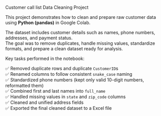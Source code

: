 Customer call list Data Cleaning Project

This project demonstrates how to clean and prepare raw customer data using **Python (pandas)** in Google Colab.  

The dataset includes customer details such as names, phone numbers, addresses, and payment status.  
The goal was to remove duplicates, handle missing values, standardize formats, and prepare a clean dataset ready for analysis.

Key tasks performed in the notebook:

✅ Removed duplicate rows and duplicate `CustomerID`s  
✅ Renamed columns to follow consistent `snake_case` naming  
✅ Standardized phone numbers (kept only valid 10-digit numbers, reformatted them)  
✅ Combined first and last names into `full_name`  
✅ Handled missing values in `state` and `zip_code` columns  
✅ Cleaned and unified address fields  
✅ Exported the final cleaned dataset to a Excel file  


